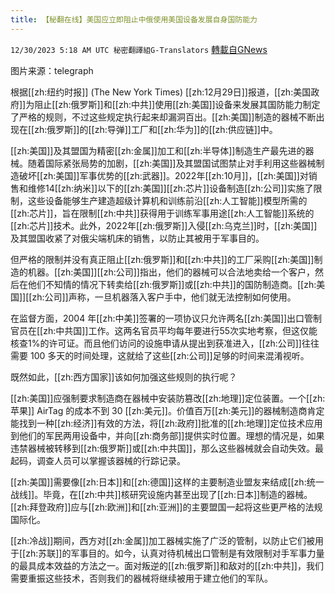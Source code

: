 ```yaml
---
title: 【秘翻在线】美国应立即阻止中俄使用美国设备发展自身国防能力
---
```

`12/30/2023 5:18 AM UTC 秘密翻譯組G-Translators` [轉載自GNews](https://gnews.org/articles/2166456)

图片来源：telegraph

根据[[zh:纽约时报]] (The New York Times) [[zh:12月29日]]报道，[[zh:美国政府]]为阻止[[zh:俄罗斯]]和[[zh:中共]]使用[[zh:美国]]设备来发展其国防能力制定了严格的规则，不过这些规定执行起来却漏洞百出。[[zh:美国]]制造的器械不断出现在[[zh:俄罗斯]]的[[zh:导弹]]工厂和[[zh:华为]]的[[zh:供应链]]中。

[[zh:美国]]及其盟国为精密[[zh:金属]]加工和[[zh:半导体]]制造生产最先进的器械。随着国际紧张局势的加剧，[[zh:美国]]及其盟国试图禁止对手利用这些器械制造破坏[[zh:美国]]军事优势的[[zh:武器]]。2022年[[zh:10月]]，[[zh:美国]]对销售和维修14[[zh:纳米]]以下的[[zh:美国]][[zh:芯片]]设备制造[[zh:公司]]实施了限制，这些设备能够生产建造超级计算机和训练前沿[[zh:人工智能]]模型所需的[[zh:芯片]]，旨在限制[[zh:中共]]获得用于训练军事用途[[zh:人工智能]]系统的[[zh:芯片]]技术。此外，2022年[[zh:俄罗斯]]入侵[[zh:乌克兰]]时，[[zh:美国]]及其盟国收紧了对俄尖端机床的销售，以防止其被用于军事目的。

但严格的限制并没有真正阻止[[zh:俄罗斯]]和[[zh:中共]]的工厂采购[[zh:美国]]制造的机器。[[zh:美国]][[zh:公司]]指出，他们的器械可以合法地卖给一个客户，然后在他们不知情的情况下转卖给[[zh:俄罗斯]]或[[zh:中共]]的国防制造商。[[zh:美国]][[zh:公司]]声称，一旦机器落入客户手中，他们就无法控制如何使用。

在监督方面，2004 年[[zh:中美]]签署的一项协议只允许两名[[zh:美国]]出口管制官员在[[zh:中共国]]工作。这两名官员平均每年要进行55次实地考察，但这仅能核查1%的许可证。而且他们访问的设施申请从提出到获准进入，[[zh:公司]]往往需要 100 多天的时间处理，这就给了这些[[zh:公司]]足够的时间来混淆视听。

既然如此，[[zh:西方国家]]该如何加强这些规则的执行呢？

[[zh:美国]]应强制要求制造商在器械中安装防篡改[[zh:地理]]定位装置。一个[[zh:苹果]] AirTag 的成本不到 30 [[zh:美元]]。价值百万[[zh:美元]]的器械制造商肯定能找到一种[[zh:经济]]有效的方法，将[[zh:政府]]批准的[[zh:地理]]定位技术应用到他们的军民两用设备中，并向[[zh:商务部]]提供实时位置。理想的情况是，如果违禁器械被转移到[[zh:俄罗斯]]或[[zh:中共国]]，那么这些器械就会自动失效。最起码，调查人员可以掌握该器械的行踪记录。

[[zh:美国]]需要像[[zh:日本]]和[[zh:德国]]这样的主要制造业盟友来结成[[zh:统一战线]]。毕竟，在[[zh:中共]]核研究设施内甚至出现了[[zh:日本]]制造的器械。[[zh:拜登政府]]应与[[zh:欧洲]]和[[zh:亚洲]]的主要盟国一起将这些更严格的法规国际化。

[[zh:冷战]]期间，西方对[[zh:金属]]加工器械实施了广泛的管制，以防止它们被用于[[zh:苏联]]的军事目的。如今，认真对待机械出口管制是有效限制对手军事力量的最具成本效益的方法之一。面对叛逆的[[zh:俄罗斯]]和敌对的[[zh:中共]]，我们需要重振这些技术，否则我们的器械将继续被用于建立他们的军队。
